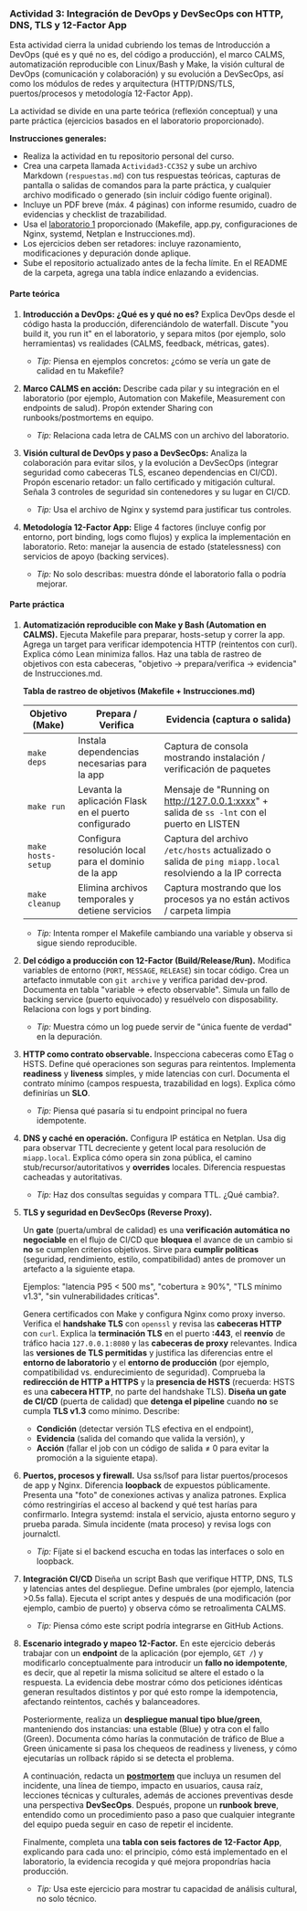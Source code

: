 ### Actividad 3: Integración de DevOps y DevSecOps con HTTP, DNS, TLS y 12-Factor App

Esta actividad cierra la unidad cubriendo los temas de Introducción a DevOps (qué es y qué no es, del código a producción), el marco CALMS, automatización reproducible con Linux/Bash y Make, la visión cultural de DevOps (comunicación y colaboración) y su evolución a DevSecOps, así como los módulos de redes y arquitectura  (HTTP/DNS/TLS, puertos/procesos y metodología 12-Factor App). 

La actividad se divide en una parte teórica (reflexión conceptual) y una parte práctica (ejercicios basados en el laboratorio proporcionado). 

**Instrucciones generales:**

* Realiza la actividad en tu repositorio personal del curso.
* Crea una carpeta llamada `Actividad3-CC3S2` y sube un archivo Markdown (`respuestas.md`) con tus respuestas teóricas, capturas de pantalla o salidas de comandos para la parte práctica, y cualquier archivo modificado o generado (sin incluir código fuente original).
* Incluye un PDF breve (máx. 4 páginas) con informe resumido, cuadro de evidencias y checklist de trazabilidad.
* Usa el [laboratorio 1](https://github.com/kapumota/Curso-CC3S2/tree/main/labs/Laboratorio1) proporcionado (Makefile, app.py, configuraciones de Nginx, systemd, Netplan e Instrucciones.md).
* Los ejercicios deben ser retadores: incluye razonamiento, modificaciones y depuración donde aplique.
* Sube el repositorio actualizado antes de la fecha límite. En el README de la carpeta, agrega una tabla índice enlazando a evidencias.

#### Parte teórica

1. **Introducción a DevOps: ¿Qué es y qué no es?**
   Explica DevOps desde el código hasta la producción, diferenciándolo de waterfall. Discute "you build it, you run it" en el laboratorio, y separa mitos (por ejemplo, solo herramientas) vs realidades (CALMS, feedback, métricas, gates).

   * *Tip:* Piensa en ejemplos concretos: ¿cómo se vería un gate de calidad en tu Makefile?

2. **Marco CALMS en acción:**
   Describe cada pilar y su integración en el laboratorio (por ejemplo, Automation con Makefile, Measurement con endpoints de salud). Propón extender Sharing con runbooks/postmortems en equipo.

   * *Tip:* Relaciona cada letra de CALMS con un archivo del laboratorio.

3. **Visión cultural de DevOps y paso a DevSecOps:**
   Analiza la colaboración para evitar silos, y la evolución a DevSecOps (integrar seguridad como cabeceras TLS, escaneo dependencias en CI/CD).
   Propón escenario retador: un fallo certificado y mitigación cultural. Señala 3 controles de seguridad sin contenedores y su lugar en CI/CD.

   * *Tip:* Usa el archivo de Nginx y systemd para justificar tus controles.

4. **Metodología 12-Factor App:**
   Elige 4 factores (incluye config por entorno, port binding, logs como flujos) y explica la implementación en laboratorio.
   Reto: manejar la ausencia de estado (statelessness) con servicios de apoyo (backing services).

   * *Tip:* No solo describas: muestra dónde el laboratorio falla o podría mejorar.

#### Parte práctica

1. **Automatización reproducible con Make y Bash (Automation en CALMS).**
   Ejecuta Makefile para preparar, hosts-setup y correr la app. Agrega un target para verificar idempotencia HTTP (reintentos con curl). Explica cómo Lean minimiza fallos.
   Haz una tabla de rastreo de objetivos con esta cabeceras,  "objetivo -> prepara/verifica -> evidencia" de Instrucciones.md.
   
   **Tabla de rastreo de objetivos (Makefile + Instrucciones.md)**

   | Objetivo (Make) | Prepara / Verifica | Evidencia (captura o salida) |
   |-----------------|--------------------|------------------------------|
   | `make deps`     | Instala dependencias necesarias para la app | Captura de consola mostrando instalación / verificación de paquetes |
   | `make run`      | Levanta la aplicación Flask en el puerto configurado | Mensaje de "Running on http://127.0.0.1:xxxx" + salida de `ss -lnt` con el puerto en LISTEN |
   | `make hosts-setup` | Configura resolución local para el dominio de la app | Captura del archivo `/etc/hosts` actualizado o salida de `ping miapp.local` resolviendo a la IP       correcta |
   | `make cleanup`  | Elimina archivos temporales y detiene servicios | Captura mostrando que los procesos ya no están activos / carpeta limpia |


   * *Tip:* Intenta romper el Makefile cambiando una variable y observa si sigue siendo reproducible.

2. **Del código a producción con 12-Factor (Build/Release/Run).**
   Modifica variables de entorno (`PORT`, `MESSAGE`, `RELEASE`) sin tocar código. Crea un artefacto inmutable con `git archive` y verifica paridad dev-prod.
   Documenta en tabla "variable -> efecto observable". Simula un fallo de backing service (puerto equivocado) y resuélvelo con disposability. Relaciona con logs y port binding.

   * *Tip:* Muestra cómo un log puede servir de "única fuente de verdad" en la depuración.

3. **HTTP como contrato observable.**
   Inspecciona cabeceras como ETag o HSTS. Define qué operaciones son seguras para reintentos. Implementa **readiness** y **liveness** simples, y mide latencias con curl.
   Documenta el contrato mínimo (campos respuesta, trazabilidad en logs). Explica cómo definirías un **SLO**.

   * *Tip:* Piensa qué pasaría si tu endpoint principal no fuera idempotente.

4. **DNS y caché en operación.**
   Configura IP estática en Netplan. Usa dig para observar TTL decreciente y getent local para resolución de `miapp.local`.
   Explica cómo opera sin zona pública, el camino stub/recursor/autoritativos y **overrides** locales. Diferencia respuestas cacheadas y autoritativas.

   * *Tip:* Haz dos consultas seguidas y compara TTL. ¿Qué cambia?.

5. **TLS y seguridad en DevSecOps (Reverse Proxy).**
  
    Un **gate** (puerta/umbral de calidad) es una **verificación automática no negociable** en el flujo de CI/CD que **bloquea** el avance de un cambio si **no** se cumplen  criterios objetivos. 
    Sirve para **cumplir políticas** (seguridad, rendimiento, estilo, compatibilidad) antes de promover un artefacto a la siguiente etapa. 

   Ejemplos: "latencia P95 < 500 ms", "cobertura ≥ 90%", "TLS mínimo v1.3", "sin vulnerabilidades críticas".

    Genera certificados con Make y configura Nginx como proxy inverso. Verifica el **handshake TLS** con `openssl` y revisa las **cabeceras HTTP** con `curl`. 
    Explica la **terminación TLS** en el puerto **:443**, el **reenvío** de tráfico hacia `127.0.0.1:8080` y las **cabeceras de proxy** relevantes. Indica las **versiones de TLS permitidas** y justifica las diferencias entre el **entorno de laboratorio** y el **entorno de producción** (por ejemplo, compatibilidad vs. endurecimiento de seguridad). Comprueba la **redirección de HTTP a HTTPS** y la **presencia de HSTS** (recuerda: HSTS es una **cabecera HTTP**, no parte del handshake TLS).
    **Diseña un gate de CI/CD** (puerta de calidad) que **detenga el pipeline** cuando **no** se cumpla **TLS v1.3** como mínimo. Describe:

      - **Condición** (detectar versión TLS efectiva en el endpoint),
      - **Evidencia** (salida del comando que valida la versión), y
      - **Acción** (fallar el job con un código de salida ≠ 0 para evitar la promoción a la siguiente etapa).

6. **Puertos, procesos y firewall.**
    Usa ss/lsof para listar puertos/procesos de app y Nginx. Diferencia **loopback** de expuestos públicamente. Presenta una "foto" de conexiones activas y analiza patrones.
    Explica cómo restringirías el acceso al backend y qué test harías para confirmarlo. Integra systemd: instala el servicio, ajusta entorno seguro y prueba parada.
    Simula incidente (mata proceso) y revisa logs con journalctl.

   * *Tip:* Fíjate si el backend escucha en todas las interfaces o solo en loopback.

7. **Integración CI/CD**
   Diseña un script Bash que verifique HTTP, DNS, TLS y latencias antes del despliegue. Define umbrales (por ejemplo, latencia >0.5s falla).
   Ejecuta el script antes y después de una modificación (por ejemplo, cambio de puerto) y observa cómo se retroalimenta CALMS.

   * *Tip:* Piensa cómo este script podría integrarse en GitHub Actions.

8. **Escenario integrado y mapeo 12-Factor.**
   En este ejercicio deberás trabajar con un **endpoint** de la aplicación (por ejemplo, `GET /`) y modificarlo conceptualmente para introducir un **fallo no idempotente**, es  decir, que al repetir la misma solicitud se altere el estado o la respuesta. La evidencia debe mostrar cómo dos peticiones idénticas generan resultados distintos y por qué esto rompe la idempotencia, afectando reintentos, cachés y balanceadores.

   Posteriormente, realiza un **despliegue manual tipo blue/green**, manteniendo dos instancias: una estable (Blue) y otra con el fallo (Green). Documenta cómo harías la conmutación de tráfico de Blue a Green únicamente si pasa los chequeos de readiness y liveness, y cómo ejecutarías un rollback rápido si se detecta el problema.

   A continuación, redacta un [**postmortem**](https://github.com/dastergon/postmortem-templates) que incluya un resumen del incidente, una línea de tiempo, impacto en usuarios, causa raíz, lecciones técnicas y culturales, además de acciones preventivas desde una perspectiva **DevSecOps**. Después, propone un **runbook breve**, entendido como un procedimiento paso a paso que cualquier integrante del  equipo pueda seguir en caso de repetir el incidente.

   Finalmente, completa una **tabla con seis factores de 12-Factor App**, explicando para cada uno: el principio, cómo está implementado en el laboratorio, la evidencia recogida  y qué mejora propondrías hacia producción.

   * *Tip:* Usa este ejercicio para mostrar tu capacidad de análisis cultural, no solo técnico.
